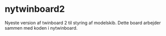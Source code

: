 # nytwinboard2
Nyeste version af twinboard 2 til styring af modelskib.
Dette board arbejder sammen med koden i nytwinboard.
